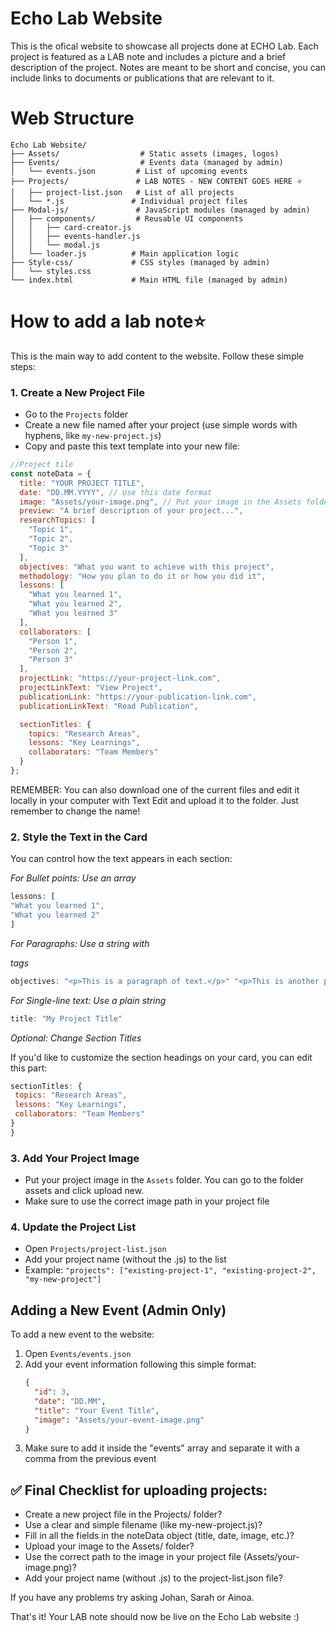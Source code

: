# Echo Lab Website

This is the ofical website to showcase all projects done at ECHO Lab. Each project is featured as a LAB note and includes a picture and a brief description of the project. Notes are meant to be short and concise, you can include links to documents or publications that are relevant to it.


# Web Structure

```
Echo Lab Website/
├── Assets/                  # Static assets (images, logos)
├── Events/                  # Events data (managed by admin)
│   └── events.json         # List of upcoming events
├── Projects/               # LAB NOTES - NEW CONTENT GOES HERE ⭐
│   ├── project-list.json   # List of all projects
│   └── *.js               # Individual project files
├── Modal-js/               # JavaScript modules (managed by admin)
│   ├── components/         # Reusable UI components
│   │   ├── card-creator.js
│   │   ├── events-handler.js
│   │   └── modal.js
│   └── loader.js          # Main application logic
├── Style-css/             # CSS styles (managed by admin)
│   └── styles.css
└── index.html             # Main HTML file (managed by admin)
```


# How to add a lab note⭐

This is the main way to add content to the website. Follow these simple steps:

### 1. Create a New Project File
   - Go to the `Projects` folder
   - Create a new file named after your project (use simple words with hyphens, like `my-new-project.js`)
   - Copy and paste this text template into your new file:

   ```javascript
   //Project tile
   const noteData = {
     title: "YOUR PROJECT TITLE",
     date: "DD.MM.YYYY", // Use this date format
     image: "Assets/your-image.png", // Put your image in the Assets folder
     preview: "A brief description of your project...",
     researchTopics: [
       "Topic 1",
       "Topic 2",
       "Topic 3"
     ],
     objectives: "What you want to achieve with this project",
     methodology: "How you plan to do it or how you did it",
     lessons: [
       "What you learned 1",
       "What you learned 2",
       "What you learned 3"
     ],
     collaborators: [
       "Person 1",
       "Person 2",
       "Person 3"
     ],
     projectLink: "https://your-project-link.com",
     projectLinkText: "View Project",
     publicationLink: "https://your-publication-link.com",
     publicationLinkText: "Read Publication",
   
     sectionTitles: {
       topics: "Research Areas",
       lessons: "Key Learnings",
       collaborators: "Team Members"
     }
   };
   ```

REMEMBER: You can also download one of the current files and edit it locally in your computer with Text Edit and upload it to the folder. Just remember to change the name!

### 2. Style the Text in the Card

You can control how the text appears in each section:

*For Bullet points: Use an array*

   ```javascript
   lessons: [
  "What you learned 1",
  "What you learned 2"
]
  ```
   
*For Paragraphs: Use a string with <p> tags*

   ```javascript
objectives: "<p>This is a paragraph of text.</p>" "<p>This is another piece of text.</p>" 
  ```

*For Single-line text: Use a plain string*

   ```javascript   
title: "My Project Title"
 ```

*Optional: Change Section Titles*

If you'd like to customize the section headings on your card, you can edit this part:

   ```javascript
  sectionTitles: {
    topics: "Research Areas",
    lessons: "Key Learnings",
    collaborators: "Team Members"
  }
} 
 ```

### 3. **Add Your Project Image**
   - Put your project image in the `Assets` folder. You can go to the folder assets and click upload new.
   - Make sure to use the correct image path in your project file

### 4. **Update the Project List**
   - Open `Projects/project-list.json`
   - Add your project name (without the .js) to the list
   - Example: `"projects": ["existing-project-1", "existing-project-2", "my-new-project"]`



## Adding a New Event (Admin Only)

To add a new event to the website:

1. Open `Events/events.json`
2. Add your event information following this simple format:
   ```json
   {
     "id": 3,
     "date": "DD.MM",
     "title": "Your Event Title",
     "image": "Assets/your-event-image.png"
   }

   ```
3. Make sure to add it inside the "events" array and separate it with a comma from the previous event

## ✅ Final Checklist for uploading projects:

 - Create a new project file in the Projects/ folder?
 -  Use a clear and simple filename (like my-new-project.js)?
 -  Fill in all the fields in the noteData object (title, date, image, etc.)?
 -  Upload your image to the Assets/ folder?
 -   Use the correct path to the image in your project file (Assets/your-image.png)?
 -   Add your project name (without .js) to the project-list.json file?

If you have any problems try asking Johan, Sarah or Ainoa. 

That's it!
Your LAB note should now be live on the Echo Lab website :)
